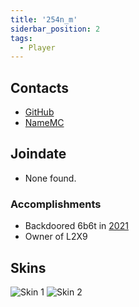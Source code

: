 ```yaml
---
title: '254n_m'
siderbar_position: 2
tags:
  - Player
---
```


## Contacts
* [GitHub](https://github.com/254nm)
* [NameMC](https://namemc.com/profile/254m_n.2)

## Joindate
* None found.

### Accomplishments
- Backdoored 6b6t in [2021](../History/2021.md)
- Owner of L2X9

## Skins
![Skin 1](https://s.namemc.com/3d/skin/body.png?id=7afc47e209deb184&model=classic&theta=30&phi=21&time=90&width=100&height=200)
![Skin 2](https://s.namemc.com/3d/skin/body.png?id=9820ff5393a5a57d&model=classic&theta=30&phi=21&time=90&width=100&height=200)
